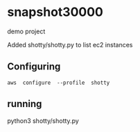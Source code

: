 # snapshot30000
demo project 

Added shotty/shotty.py  to list ec2 instances

## Configuring
`aws  configure  --profile  shotty`


## running 

python3 shotty/shotty.py

